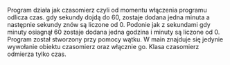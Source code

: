 Program działa jak czasomierz czyli od momentu włączenia programu odlicza czas. gdy sekundy dojdą do 60, zostaje dodana jedna minuta a następnie sekundy znów są liczone od 0. Podonie jak z  sekundami gdy minuty osiagnął 60 zostaje dodana jedna godzina i minuty są liczone od 0. Program został stworzony przy pomocy wątku. W main znajduje się jedynie wywołanie obiektu czasomierz oraz włącznie go. Klasa czasomierz odmierza tylko czas.
